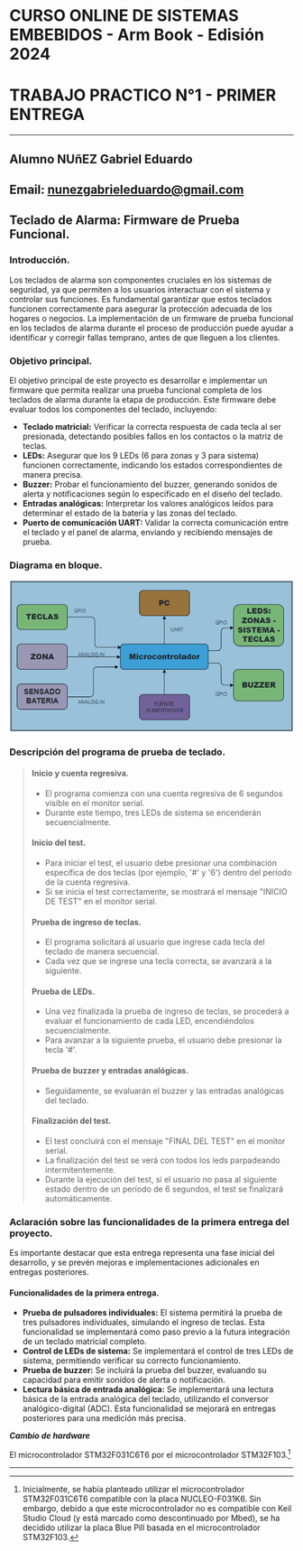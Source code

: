 # CURSO ONLINE DE SISTEMAS EMBEBIDOS - Arm Book - Edisión 2024

# TRABAJO PRACTICO N°1 - PRIMER ENTREGA
***
## Alumno NUñEZ Gabriel Eduardo  
## Email: nunezgabrieleduardo@gmail.com

## Teclado de Alarma: Firmware de Prueba Funcional.

### Introducción.

Los teclados de alarma son componentes cruciales en los sistemas de seguridad, ya que permiten a los usuarios interactuar con el sistema y controlar sus funciones. Es fundamental garantizar que estos teclados funcionen correctamente para asegurar la protección adecuada de los hogares o negocios. La implementación de un firmware de prueba funcional en los teclados de alarma durante el proceso de producción puede ayudar a identificar y corregir fallas temprano, antes de que lleguen a los clientes.

### Objetivo principal.

El objetivo principal de este proyecto es desarrollar e implementar un firmware que permita realizar una prueba funcional completa de los teclados de alarma durante la etapa de producción. Este firmware debe evaluar todos los componentes del teclado, incluyendo:

* **Teclado matricial:** Verificar la correcta respuesta de cada tecla al ser presionada, detectando posibles fallos en los contactos o la matriz de teclas.
* **LEDs:** Asegurar que los 9 LEDs (6 para zonas y 3 para sistema) funcionen correctamente, indicando los estados correspondientes de manera precisa.
* **Buzzer:** Probar el funcionamiento del buzzer, generando sonidos de alerta y notificaciones según lo especificado en el diseño del teclado.
* **Entradas analógicas:** Interpretar los valores analógicos leídos para determinar el estado de la batería y las zonas del teclado.
* **Puerto de comunicación UART:** Validar la correcta comunicación entre el teclado y el panel de alarma, enviando y recibiendo mensajes de prueba.

### Diagrama en bloque.
![Diagrama en bloque](https://raw.githubusercontent.com/nnzgab/TP_1/nnzgab-patch-1/diagrama_bloque.PNG)

### Descripción del programa de prueba de teclado.

>#### Inicio y cuenta regresiva.
>
>* El programa comienza con una cuenta regresiva de 6 segundos visible en el monitor serial.
>* Durante este tiempo, tres LEDs de sistema se encenderán secuencialmente.
>
>#### Inicio del test.
>
>* Para iniciar el test, el usuario debe presionar una combinación específica de dos teclas (por ejemplo, '#' y '6') dentro del período de la cuenta regresiva.
>* Si se inicia el test correctamente, se mostrará el mensaje "INICIO DE TEST" en el monitor serial.
>
>#### Prueba de ingreso de teclas.
>
>* El programa solicitará al usuario que ingrese cada tecla del teclado de manera secuencial.
>* Cada vez que se ingrese una tecla correcta, se avanzará a la siguiente.
>
>#### Prueba de LEDs.
>
>* Una vez finalizada la prueba de ingreso de teclas, se procederá a evaluar el funcionamiento de cada LED, encendiéndolos secuencialmente.
>* Para avanzar a la siguiente prueba, el usuario debe presionar la tecla '#'.
>
>#### Prueba de buzzer y entradas analógicas.
>
>* Seguidamente, se evaluarán el buzzer y las entradas analógicas del teclado.
>
>#### Finalización del test.
>
>* El test concluirá con el mensaje "FINAL DEL TEST" en el monitor serial.
>* La finalización del test se verá con todos los leds parpadeando intermitentemente.
>* Durante la ejecución del test, si el usuario no pasa al siguiente estado dentro de un período de 6 segundos, el test se finalizará automáticamente.
>
### Aclaración sobre las funcionalidades de la primera entrega del proyecto.

Es importante destacar que esta entrega representa una fase inicial del desarrollo, y se prevén mejoras e implementaciones adicionales en entregas posteriores.

#### Funcionalidades de la primera entrega.

* **Prueba de pulsadores individuales:** El sistema permitirá la prueba de tres pulsadores individuales, simulando el ingreso de teclas. Esta funcionalidad se implementará como paso previo a la futura integración de un teclado matricial completo.
* **Control de LEDs de sistema:** Se implementará el control de tres LEDs de sistema, permitiendo verificar su correcto funcionamiento.
* **Prueba de buzzer:** Se incluirá la prueba del buzzer, evaluando su capacidad para emitir sonidos de alerta o notificación.
* **Lectura básica de entrada analógica:** Se implementará una lectura básica de la entrada analógica del teclado, utilizando el conversor analógico-digital (ADC). Esta funcionalidad se mejorará en entregas posteriores para una medición más precisa.


***Cambio de hardware***

El microcontrolador STM32F031C6T6 por el microcontrolador STM32F103.[^1]

[^1]: Inicialmente, se había planteado utilizar el microcontrolador STM32F031C6T6 compatible con la placa NUCLEO-F031K6. Sin embargo, debido a que este microcontrolador no es compatible con Keil Studio Cloud (y está marcado como descontinuado por Mbed), se ha decidido utilizar la placa Blue Pill basada en el microcontrolador STM32F103.


-------------------




